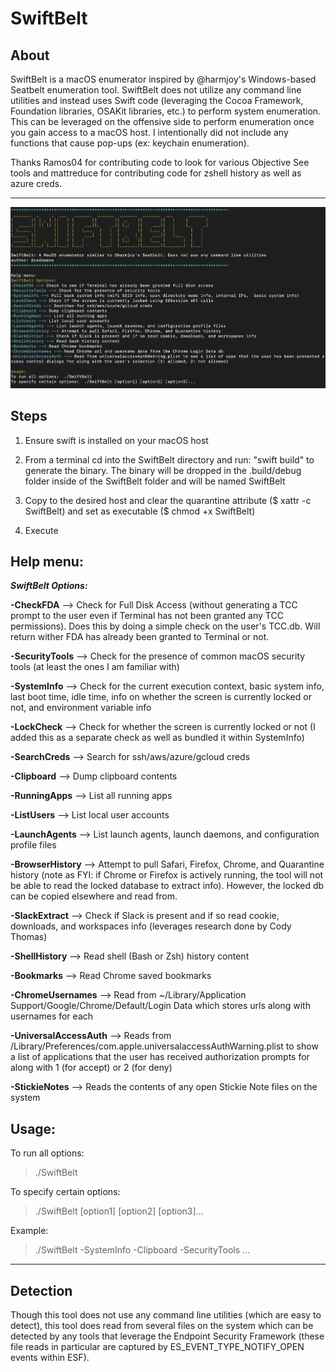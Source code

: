 # SwiftBelt

## About

SwiftBelt is a macOS enumerator inspired by @harmjoy's Windows-based Seatbelt enumeration tool. SwiftBelt does not utilize any command line utilities and instead uses Swift code (leveraging the Cocoa Framework, Foundation libraries, OSAKit libraries, etc.) to perform system enumeration. This can be leveraged on the offensive side to perform enumeration once you gain access to a macOS host. I intentionally did not include any functions that cause pop-ups (ex: keychain enumeration).

Thanks Ramos04 for contributing code to look for various Objective See tools and mattreduce for contributing code for zshell history as well as azure creds.

-----------------------

![Image](Swiftbelt_help.png)


## Steps
1. Ensure swift is installed on your macOS host 

2. From a terminal cd into the SwiftBelt directory and run: "swift build" to generate the binary. The binary will be dropped in the .build/debug folder inside of the SwiftBelt folder and will be named SwiftBelt

3. Copy to the desired host and clear the quarantine attribute ($ xattr -c SwiftBelt) and set as executable ($ chmod +x SwiftBelt)

4. Execute 

## Help menu:

***SwiftBelt Options:***

**-CheckFDA** --> Check for Full Disk Access (without generating a TCC prompt to the user even if Terminal has not been granted any TCC permissions). Does this by doing a simple check on the user's TCC.db. Will return wither FDA has already been granted to Terminal or not.

**-SecurityTools** --> Check for the presence of common macOS security tools (at least the ones I am familiar with)

**-SystemInfo** --> Check for the current execution context, basic system info, last boot time, idle time, info on whether the screen is currently locked or not, and environment variable info

**-LockCheck** --> Check for whether the screen is currently locked or not (I added this as a separate check as well as bundled it within SystemInfo)

**-SearchCreds** --> Search for ssh/aws/azure/gcloud creds

**-Clipboard** --> Dump clipboard contents

**-RunningApps** --> List all running apps

**-ListUsers** --> List local user accounts

**-LaunchAgents** --> List launch agents, launch daemons, and configuration profile files

**-BrowserHistory** --> Attempt to pull Safari, Firefox, Chrome, and Quarantine history (note as FYI: if Chrome or Firefox is actively running, the tool will not be able to read the locked database to extract info). However, the locked db can be copied elsewhere and read from.

**-SlackExtract** --> Check if Slack is present and if so read cookie, downloads, and workspaces info (leverages research done by Cody Thomas)

**-ShellHistory** --> Read shell (Bash or Zsh) history content

**-Bookmarks** --> Read Chrome saved bookmarks

**-ChromeUsernames** --> Read from ~/Library/Application Support/Google/Chrome/Default/Login Data which stores urls along with usernames for each

**-UniversalAccessAuth** --> Reads from /Library/Preferences/com.apple.universalaccessAuthWarning.plist to show a list of applications that the user has received authorization prompts for along with 1 (for accept) or 2 (for deny)

**-StickieNotes** --> Reads the contents of any open Stickie Note files on the system


## Usage:

To run all options:  

> ./SwiftBelt

To specify certain options:  

> ./SwiftBelt [option1] [option2] [option3]...

Example:  

> ./SwiftBelt -SystemInfo -Clipboard -SecurityTools ...

-----------------------

## Detection

Though this tool does not use any command line utilities (which are easy to detect), this tool does read from several files on the system which can be detected by any tools that leverage the Endpoint Security Framework (these file reads in particular are captured by ES_EVENT_TYPE_NOTIFY_OPEN events within ESF).
